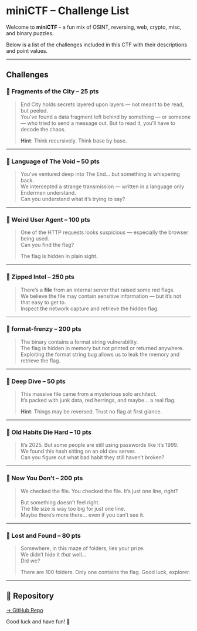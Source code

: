 # miniCTF – Challenge List

Welcome to **miniCTF** – a fun mix of OSINT, reversing, web, crypto, misc, and binary puzzles.

Below is a list of the challenges included in this CTF with their descriptions and point values.

---

## Challenges

### 🔹 Fragments of the City – 25 pts  
> End City holds secrets layered upon layers — not meant to be read, but peeled.  
> You’ve found a data fragment left behind by something — or someone — who tried to send a message out. But to read it, you’ll have to decode the chaos.  
>  
> **Hint**: Think recursively. Think base by base.

---

### 🔹 Language of The Void – 50 pts  
> You’ve ventured deep into The End… but something is whispering back.  
> We intercepted a strange transmission — written in a language only Endermen understand.  
> Can you understand what it’s trying to say?

---

### 🔹 Weird User Agent – 100 pts  
> One of the HTTP requests looks suspicious — especially the browser being used.  
> Can you find the flag?  
>  
> The flag is hidden in plain sight.

---

### 🔹 Zipped Intel – 250 pts  
> There’s a **file** from an internal server that raised some red flags.  
> We believe the file may contain sensitive information — but it’s not that easy to get to.  
> Inspect the network capture and retrieve the hidden flag.

---

### 🔹 format-frenzy – 200 pts  
> The binary contains a format string vulnerability.  
> The flag is hidden in memory but not printed or returned anywhere.  
> Exploiting the format string bug allows us to leak the memory and retrieve the flag.

---

### 🔹 Deep Dive – 50 pts  
> This massive file came from a mysterious solo architect.  
> It’s packed with junk data, red herrings, and maybe... a real flag.  
>  
> **Hint**: Things may be reversed. Trust no flag at first glance.

---

### 🔹 Old Habits Die Hard – 10 pts  
> It’s 2025. But some people are still using passwords like it’s 1999.  
> We found this hash sitting on an old dev server.  
> Can you figure out what bad habit they still haven’t broken?

---

### 🔹 Now You Don’t – 200 pts  
> We checked the file. You checked the file. It’s just one line, right?  
>  
> But something doesn't feel right.  
> The file size is way too big for just one line.  
> Maybe there’s more there... even if you can’t see it.

---

### 🔹 Lost and Found – 80 pts  
> Somewhere, in this maze of folders, lies your prize.  
> We didn’t hide it *that* well...  
> Did we?  
>  
> There are 100 folders. Only one contains the flag. Good luck, explorer.

---

## 🔗 Repository

[→ GitHub Repo](https://github.com/Crimzos/miniCTF)

Good luck and have fun! 🎯
